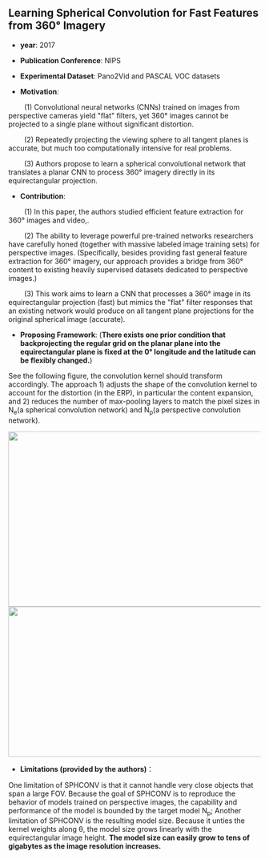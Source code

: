 ## Learning Spherical Convolution for Fast Features from 360&deg; Imagery

- **year**: 2017

- **Publication Conference**: NIPS

- **Experimental Dataset**:  Pano2Vid and PASCAL VOC datasets

- **Motivation**:

&nbsp; &nbsp; &nbsp; &nbsp; (1) Convolutional neural networks (CNNs) trained on images from perspective cameras yield "flat" filters, yet 360&deg; images cannot be projected to a single plane without significant distortion.

&nbsp; &nbsp; &nbsp; &nbsp; (2) Repeatedly projecting the viewing sphere to all tangent planes is accurate, but much too computationally intensive for real problems.

&nbsp; &nbsp; &nbsp; &nbsp; (3) Authors propose to learn a spherical convolutional network that translates a planar CNN to process 360&deg; imagery directly in its equirectangular projection.

- **Contribution**:

&nbsp; &nbsp; &nbsp; &nbsp; (1)  In this paper, the authors studied efficient feature extraction for 360&deg; images and video,.

&nbsp; &nbsp; &nbsp; &nbsp; (2)  The ability to leverage powerful pre-trained networks researchers have carefully honed (together with massive labeled image training sets) for perspective images. (Specifically, besides providing fast general feature extraction for 360° imagery, our approach provides a bridge from 360° content to existing heavily supervised datasets dedicated to perspective images.)

&nbsp; &nbsp; &nbsp; &nbsp; (3) This work aims to learn a CNN that processes a 360&deg; image in its equirectangular projection (fast) but mimics the "flat" filter responses that an existing network would produce on all tangent plane projections for the original spherical image (accurate). 

- **Proposing Framework**:
(**There exists one prior condition that backprojecting the regular grid on the planar plane into the equirectangular plane is fixed at the  0&deg; longitude and the latitude can be flexibly changed.**)

See the following figure, the convolution kernel should transform accordingly. The approach 1) adjusts the shape of the convolution kernel to account for the distortion (in the ERP), in particular the content expansion, and 2) reduces the number of max-pooling layers to match the pixel sizes in N<sub>e</sub>(a spherical convolution network) and N<sub>p</sub>(a perspective convolution network).

<div align=center>
<img src="https://github.com/VLISLAB/360-DL-Survey/blob/main/Images/sphconv.png" width="800" height="350">
</div>

<div align=center>
<img src="https://github.com/VLISLAB/360-DL-Survey/blob/main/Images/sphconv1.png" width="800" height="300">
</div>

- **Limitations (provided by the authors)**：

One limitation of SPHCONV is that it cannot handle very close objects that span a large FOV. Because the goal of SPHCONV is to reproduce the behavior of models trained on perspective images, the capability and performance of the model is bounded by the target model N<sub>p</sub>; Another limitation of SPHCONV is the resulting model size. Because it unties the kernel weights along θ, the model size grows linearly with the equirectangular image height. **The model size can easily grow to tens of gigabytes as the image resolution increases.**
